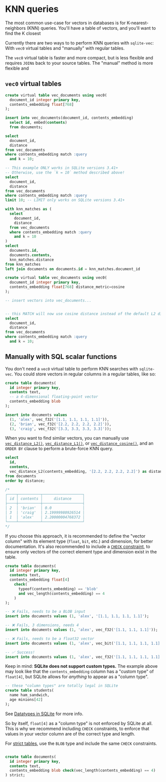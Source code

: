 # KNN queries

The most common use-case for vectors in databases is for K-nearest-neighbors (KNN) queries.
You'll have a table of vectors, and you'll want to find the K closest

Currently there are two ways to to perform KNN queries with `sqlite-vec`:
With `vec0` virtual tables and "manually" with regular tables.

The `vec0` virtual table is faster and more compact, but is less flexible and requires `JOIN`s back to your source tables.
The "manual" method is more flexible and



## `vec0` virtual tables

```sql
create virtual table vec_documents using vec0(
  document_id integer primary key,
  contents_embedding float[768]
);

insert into vec_documents(document_id, contents_embedding)
  select id, embed(contents)
  from documents;
```


```sql
select
  document_id,
  distance
from vec_documents
where contents_embedding match :query
  and k = 10;
```

```sql
-- This example ONLY works in SQLite versions 3.41+
-- Otherwise, use the `k = 10` method described above!
select
  document_id,
  distance
from vec_documents
where contents_embedding match :query
limit 10; -- LIMIT only works on SQLite versions 3.41+
```

```sql
with knn_matches as (
  select
    document_id,
    distance
  from vec_documents
  where contents_embedding match :query
    and k = 10
)
select
  documents.id,
  documents.contents,
  knn_matches.distance
from knn_matches
left join documents on documents.id = knn_matches.document_id
```


```sql
create virtual table vec_documents using vec0(
  document_id integer primary key,
  contents_embedding float[768] distance_metric=cosine
);

-- insert vectors into vec_documents...


-- this MATCH will now use cosine distance instead of the default L2 distance
select
  document_id,
  distance
from vec_documents
where contents_embedding match :query
  and k = 10;
```


<!-- TODO match on vector column, k vs limit, distance_metric configurable, etc.-->

## Manually with SQL scalar functions

You don't need a `vec0` virtual table to perform KNN searches with `sqlite-vec`.
You could store vectors in regular columns in a regular tables, like so:

```sql
create table documents(
  id integer primary key,
  contents text,
  -- a 4-dimensional floating-point vector
  contents_embedding blob
);

insert into documents values
  (1, 'alex', vec_f32('[1.1, 1.1, 1.1, 1.1]')),
  (2, 'brian', vec_f32('[2.2, 2.2, 2.2, 2.2]')),
  (3, 'craig', vec_f32('[3.3, 3.3, 3.3, 3.3]'));
```

When you want to find similar vectors, you can manually use
[`vec_distance_L2()`](../api-reference.md#vec_distance_l2),
[`vec_distance_L1()`](../api-reference.md#vec_distance_l1),
or [`vec_distance_cosine()`](../api-reference.md#vec_distance_cosine),
and an `ORDER BY` clause to perform a brute-force KNN query.

```sql
select
  id,
  contents,
  vec_distance_L2(contents_embedding, '[2.2, 2.2, 2.2, 2.2]') as distance
from documents
order by distance;

/*
┌────┬──────────┬──────────────────┐
│ id │ contents │     distance     │
├────┼──────────┼──────────────────┤
│ 2  │ 'brian'  │ 0.0              │
│ 3  │ 'craig'  │ 2.19999980926514 │
│ 1  │ 'alex'   │ 2.20000004768372 │
└────┴──────────┴──────────────────┘
*/
```




If you choose this approach, it is recommended to define the "vector column" with its element type (`float`, `bit`, etc.) and dimension, for better documentation.
It's also recommended to include a
[`CHECK` constraint](https://www.sqlite.org/lang_createtable.html#check_constraints),
to ensure only vectors of the correct element type and dimension exist in the table.

```sql
create table documents(
  id integer primary key,
  contents text,
  contents_embedding float[4]
    check(
      typeof(contents_embedding) == 'blob'
      and vec_length(contents_embedding) == 4
    )
);

-- ❌ Fails, needs to be a BLOB input
insert into documents values (1, 'alex', '[1.1, 1.1, 1.1, 1.1]');

-- ❌ Fails, 3 dimensions, needs 4
insert into documents values (1, 'alex', vec_f32('[1.1, 1.1, 1.1]'));

-- ❌ Fails, needs to be a float32 vector
insert into documents values (1, 'alex', vec_bit('[1.1, 1.1, 1.1, 1.1]'));

-- ✅ Success! 
insert into documents values (1, 'alex', vec_f32('[1.1, 1.1, 1.1, 1.1]'));
```

Keep in mind: **SQLite does not support custom types.**
The example above may look like that the `contents_embedding` column has a "custom type"
of `float[4]`, but SQLite allows for *anything* to appear as a "column type".

```sql
-- these "column types" are totally legal in SQLite
create table students(
  name ham_sandwich,
  age minions[42]
);
```

See [Datatypes in SQLite](https://www.sqlite.org/datatype3.html) for more info.

So by itself, `float[4]` as a "column type" is not enforced by SQLite at all.
This is why we recommend including `CHECK` constraints, to enforce that values in your vector column
are of the correct type and length.

For [strict tables](https://www.sqlite.org/stricttables.html), use the `BLOB` type and include the same `CHECK` constraints.

```sql

create table documents(
  id integer primary key,
  contents text,
  contents_embedding blob check(vec_length(contents_embedding) == 4)
) strict;
```

<!--
TODO:

- performance (brute force, vec0 is faster bc chunking, larger rows, move to separate table, etc.)
- configurable "distance metrics"
- note on `bit[]` and `int[8]` columns, require the constructor functions

-->

<!--## Static Blobs-->
